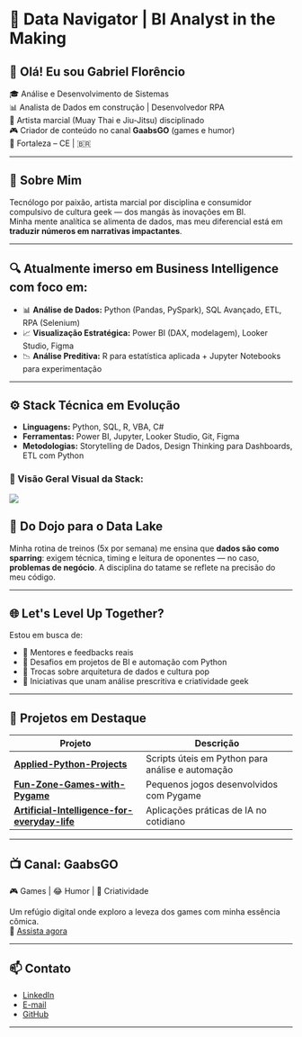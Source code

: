 # 🚀 Data Navigator | BI Analyst in the Making

## 👋 Olá! Eu sou Gabriel Florêncio

🎓 Análise e Desenvolvimento de Sistemas  
📊 Analista de Dados em construção | Desenvolvedor RPA  
🥋 Artista marcial (Muay Thai e Jiu-Jitsu) disciplinado  
🎮 Criador de conteúdo no canal **GaabsGO** (games e humor)  
📍 Fortaleza – CE | 🇧🇷

---

## 🧠 Sobre Mim

Tecnólogo por paixão, artista marcial por disciplina e consumidor compulsivo de cultura geek — dos mangás às inovações em BI.  
Minha mente analítica se alimenta de dados, mas meu diferencial está em **traduzir números em narrativas impactantes**.

---

## 🔍 Atualmente imerso em Business Intelligence com foco em:

- 📊 **Análise de Dados:** Python (Pandas, PySpark), SQL Avançado, ETL, RPA (Selenium)
- 📈 **Visualização Estratégica:** Power BI (DAX, modelagem), Looker Studio, Figma
- 📉 **Análise Preditiva:** R para estatística aplicada + Jupyter Notebooks para experimentação

---

## ⚙️ Stack Técnica em Evolução

- **Linguagens:** Python, SQL, R, VBA, C#
- **Ferramentas:** Power BI, Jupyter, Looker Studio, Git, Figma  
- **Metodologias:** Storytelling de Dados, Design Thinking para Dashboards, ETL com Python

### 🔧 Visão Geral Visual da Stack:

<p align="left">
  <img src="https://skillicons.dev/icons?i=python,r,cs,selenium,git,figma,jupyter,powerbi" />
</p>

## 🥋 Do Dojo para o Data Lake

Minha rotina de treinos (5x por semana) me ensina que **dados são como sparring**: exigem técnica, timing e leitura de oponentes — no caso, **problemas de negócio**. A disciplina do tatame se reflete na precisão do meu código.

---

## 🌐 Let's Level Up Together?

Estou em busca de:

- 🧠 Mentores e feedbacks reais
- 📌 Desafios em projetos de BI e automação com Python
- 💬 Trocas sobre arquitetura de dados e cultura pop
- 🧪 Iniciativas que unam análise prescritiva e criatividade geek

---

## 📂 Projetos em Destaque

| Projeto | Descrição |
|--------|-----------|
| [**Applied-Python-Projects**](https://github.com/gabsflorenzio/Applied-Python-Projects) | Scripts úteis em Python para análise e automação |
| [**Fun-Zone-Games-with-Pygame**](https://github.com/gabsflorenzio/Fun-Zone-Games-with-Pygame) | Pequenos jogos desenvolvidos com Pygame |
| [**Artificial-Intelligence-for-everyday-life**](https://github.com/gabsflorenzio/Artificial-Intelligence-for-everyday-life) | Aplicações práticas de IA no cotidiano |

---

## 📺 Canal: GaabsGO

🎮 Games | 😂 Humor | 🎥 Criatividade

Um refúgio digital onde exploro a leveza dos games com minha essência cômica.  
📌 [Assista agora](https://youtube.com/@GaabsGO)

---

## 📫 Contato

- [LinkedIn](https://www.linkedin.com/in/gabrielflorenciorpa/)
- [E-mail](mailto:gabsflorenciorpa@gmail.com)
- [GitHub](https://github.com/gabsflorenzio)

---
